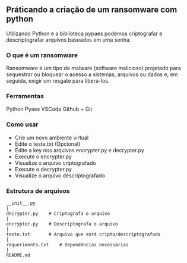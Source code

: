## Práticando a criação de um ransomware com python

Utilizando Python e a biblioteca pypaes podemos criptografar e descriptografar arquivos baseados em uma senha.

### O que é um ransomware

Ransomware é um tipo de malware (software malicioso) projetado para sequestrar ou bloquear o acesso a sistemas, arquivos ou dados e, em seguida, exigir um resgate para liberá-los. 

### Ferramentas

Python
Pyaes
VSCode
Github + Git

### Como usar

- Crie um novo ambiente virtual
- Edite o teste.txt (Opcional)
- Edite a key nos arquivos encrypter.py e decrypter.py
- Execute o encrypter.py
- Visualize o arquivo criptografado
- Execute o decrypter.py
- Visualize o arquivo descriptografado

### Estrutura de arquivos

    __init__.py
    |
    decrypter.py    # Criptografa o arquivo
    |
    encrypter.py    # Descriptografa o arquivo
    |
    teste.txt       # Arquivo que será cripto/descriptografado
    |
    requeriments.txt    # Dependências necessárias
    |
    README.md
